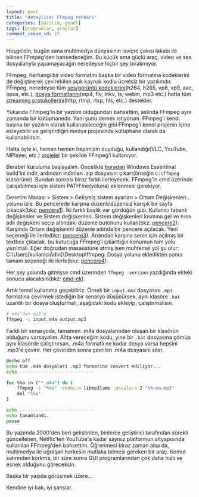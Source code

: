 ```yaml
---
layout: post
title: "detaylıca: FFmpeg rehberi"
categories: [yazılım, genel]
tags: [programlar, araçlar]
comment_issue_id: 17
---
```


Hoşgeldin, bugün sana multimedya dünyasının isviçre çakısı lakabı ile bilinen FFmpeg'den bahsedeceğim. Bu küçük ama güçlü araç, video ve ses dosyalarıyla yapamayacağın neredeyse hiçbir şey bırakmıyor.

FFmpeg, herhangi bir video formatını başka bir video formatına kodeklerini de değiştirerek çevirebilen açık kaynak kodlu ücretsiz bir yazılımdır. FFmpeg, neredeyse tüm  [ses/görüntü kodeklerini](https://www.ffmpeg.org/ffmpeg-codecs.html)(h264, h265, vp8, vp9, aac, opus, etc.), [dosya formatlarını](https://www.ffmpeg.org/ffmpeg-formats.html)(mp4, flv, mkv, ts, webm, mp3 etc.) hatta tüm [streaming protokollerini](https://www.ffmpeg.org/ffmpeg-protocols.html)(http, rtmp, rtsp, hls, etc.) destekler.

Yukarıda FFmpeg‘in bir yazılım olduğundan bahsettim, aslında FFmpeg aynı zamanda bir kütüphanedir. Yani şunu demek istiyorum. FFmpeg’i kendi başına bir yazılım olarak kullanabileceğin gibi FFmpeg’i kendi projenin içine ekleyebilir ve geliştirdiğin medya projesinde kütüphane olarak da kullanabilirsin.

Hatta öyle ki, hemen hemen hepimizin duyduğu, kullandığı(VLC, YouTube, MPlayer, etc.) [projeler](https://trac.ffmpeg.org/wiki/Projects) bir şekilde FFmpeg’i kullanıyor.

Beraber kuruluma başlayalım. Öncelikle [buradan](https://www.gyan.dev/ffmpeg/builds/ffmpeg-git-essentials.7z) Windows Essentinal build'ini indir, ardından indirilen .zip dosyasını çıkart(örneğin `C:\ffmpeg` klasörüne). Bundan sonrası biraz farklı ilerleyecek. FFmpeg'in cmd üzerinde çalışabilmesi için sistem PATH'ine(yoluna) eklenmesi gerekiyor.

Denetim Masası > Sistem > Gelişmiş sistem ayarları > Ortam Değişkenleri... yolunu izle. Bu pencerede karşına düzenli/düzensiz karışık bir sayfa çıkacak(bkz: [pencere1](https://files.catbox.moe/p7qrau.PNG)). İki farklı başlık var gördüğün gibi. Kullanıcı tabanlı değişkenler ve Sistem değişkenleri. Sistem değişkenleri kısmına gel ve `Path` adlı değişkeni seçip altındaki düzenle butonunu kullan(bkz: [pencere2](https://files.catbox.moe/624bx0.PNG)). Karşında Ortam değişkenini düzenle adında bir pencere açılacak. Yeni seçeneği ile ilerle(bkz: [pencere3](https://files.catbox.moe/s90pkn.PNG)). Ardından karşına senin için açılmış bir textbox çıkacak. bu kutucuğa FFmpeg'i çıkarttığın konumun tam yolu yazılmalı. Eğer doğrudan masaüstüne atmış isen muhtemel yol şu olur: C:\Users\[kullaniciAdin]\Desktop\ffmpeg. Dosya yolunu ekledikten sonra tamam seçeneği ile ilerle(bkz: [pencere4](https://files.catbox.moe/2pn1x8.png)).

Her şey yolunda gitmişse cmd üzerinden `ffmpeg -version` yazdığında ekteki sonucu alacaksın(bkz: [cmd-ek](https://files.catbox.moe/7zgw12.PNG)).

Artık temel kullanıma geçebiliriz. Örnek bir `input.m4a` dosyasını `.mp3` formatına çevirmek istediğin bir senaryo düşünürsek, aynı klasöre `.bat` uzantılı bir dosya oluşturmalı, aşağıdaki kodu ekleyip, çalıştırmalısın.

````bash
# m4a'dan mp3'e
ffmpeg -i input.m4a output.mp3
````

Farklı bir senaryoda, tamamen .m4a dosyalarından oluşan bir klasörün olduğunu varsayalım. Altta vereceğim kodu, yine bir `.bat` dosyasına gömüp aynı klasörde çalıştırırsan, .m4a formatlı ne kadar dosya varsa hepsini .mp3'e çevirir. Her çeviriden sonra çevrilen .m4a dosyasını siler.

````bash
@echo off
echo tüm .m4a dosyalari .mp3 formatina convert ediliyor...
echo ----------------------------

for %%a in ("*.m4a") do (
    ffmpeg -i "%%a" -codec:a libmp3lame -qscale:a 2 "%%~na.mp3"
    del "%%a"
)

echo ----------------------------
echo tamamlandi.
pause
````

Bu yazımda 2000'den beri geliştirilen, binlerce geliştirici tarafından sürekli güncellenen, Netflix'ten YouTube'a kadar sayısız platformun altyapısında kullanılan FFmpeg'den bahsettim. Öğrenmesi biraz zaman alsa da, multimedya ile uğraşan herkesin mutlaka bilmesi gereken bir araç. Komut satırından korkma, bir süre sonra GUI programlarından çok daha hızlı ve esnek olduğunu göreceksin.

Başka bir yazıda görüşmek üzere...

Kendine iyi bak, iyi şanslar.

